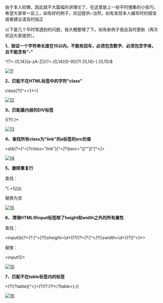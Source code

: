 
由于本人较懒，因此就不大篇幅的讲理论了，在这里放上一些平时搜集的小技巧，希望大家举一反三，如有好的例子，欢迎提供~当然，如有发现本人编写时的错误或者建议请及时指正







以下是几个平时常遇到的问题，我大概整理了下。如有新例子我会及时更新（再次欢迎大家提供）。







**1、验证一个字符串长度在15以内，不能有回车，必须包含数字、必须包含字母，且不能含有"-"**







^(?=.{0,14}[a-zA-Z])(?=.{0,14}[0-9])(?!.{0,14}-).{0,15}$







[![11](http://www.assilzm.com/wp-content/uploads/2013/06/11.jpg)](http://www.assilzm.com/wp-content/uploads/2013/06/11.jpg)























**2、匹配不在HTML标签中的字符"class"**







class(?![^<>]*>)







[![12](http://www.assilzm.com/wp-content/uploads/2013/06/12.jpg)](http://www.assilzm.com/wp-content/uploads/2013/06/12.jpg)























**3、匹配最内层的DIV标签**







<div>((?!</?div>).)*</div>







[![13](http://www.assilzm.com/wp-content/uploads/2013/06/13.jpg)](http://www.assilzm.com/wp-content/uploads/2013/06/13.jpg)























**4、查找所有class为"link"的a标签的src的值**







<a\b(?=[^>]*?class="link")[^>]*?\bsrc="([^"]*)"[^>]*>







[![14](http://www.assilzm.com/wp-content/uploads/2013/06/14.jpg)](http://www.assilzm.com/wp-content/uploads/2013/06/14.jpg)































**5、删除重复行**







查找：







^(.+)[\r\n](?=[\s\S]*?^\1$)







替换为空







[![15](http://www.assilzm.com/wp-content/uploads/2013/06/15.jpg)](http://www.assilzm.com/wp-content/uploads/2013/06/15.jpg)























**6、清理HTML中input标签除了height和width之外的所有属性**







查找：







<input\b(?=(?:[^>]*?(\sheight=\d+))?)(?=(?:[^>]*?(\swidth=\d+))?)[^>]*>







替换：







<input$1$2>







[![10](http://www.assilzm.com/wp-content/uploads/2013/06/10.jpg)](http://www.assilzm.com/wp-content/uploads/2013/06/10.jpg)







**7、匹配不在table标签内的标签**







<(?!/?table)[^>]*>(?!(?:(?!</?table>).)*</table>)







[![16](http://www.assilzm.com/wp-content/uploads/2013/06/16.jpg)](http://www.assilzm.com/wp-content/uploads/2013/06/16.jpg)
